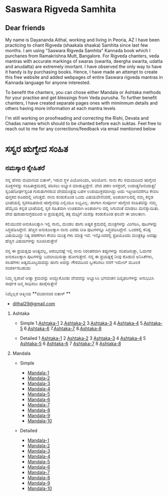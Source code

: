 # Saswara Rigveda Samhita
## Dear friends
My name is Dayananda Aithal, working and living in Peoria, AZ I have been practicing to chant Rigveda (shaakala shaaka) Samhita since last few months.  I am using "Saswara Rigveda Samhita" Kannada book which I purchanes from Ramakrishna Mutt, Bangalore. For Rigveda chanters, veda mantras with accurate markings of swaras (swarita, deergha swarita, udatta and anudatta) are extremely imortant. I have observed the only way to have it handy is by purchasing books. Hence, I have made an attempt to create this free website and added webpages of entire Saswara rigveda mantras in Kannada language for anyone interested.

To benefit the chanters, you can chose either  Mandala or Ashtaka methods for your practise and get blessings from Veda purusha. To further benefit chanters, I have created separate pages ones with miminmum details and others having more information at each mantra levels

I'm still working on proofreading and correcting the Rishi, Devata and Chadas names which should to be chanted before each suktas. Feel free to reach out to me for any corrections/feedback 
via email mentioned below

# ಸಸ್ವರ ಋಗ್ವೇದ ಸಂಹಿತ 
## ನಮಸ್ಕಾರ ಸ್ನೇಹಿತರೆ
ನನ್ನ ಹೆಸರು ದಯಾನಂದ ಐತಾಳ್, ಇರುವ ಸ್ಥಳ ಪಿಯೋರಿಯಾ, ಅರಿಜೋನ. ನಾನು ಕೆಲ ಸಮಯದಿಂದ ಋಗ್ವೇದ ಸೂಕ್ತಗಳನ್ನು ಸಂಹಿತಾಕ್ರಮದಲ್ಲಿ ಪಠಿಸಲು ಅಭ್ಯಾಸ ಮಾಡುತ್ತಿದ್ದೇನೆ.  ವೇದ ಪಠಣ ಆಸಕ್ತರಿಗೆ, ಉದಾತ್ತ/ಅನುದಾತ್ತ/ಸ್ವರಿತ/ದೀರ್ಘಸ್ವರಿತ ಗುರುತುಗಳಿರುವ ವೇದಮಂತ್ರವು ಬಹಳ ಉಪಯುಕ್ತರವಾಗಿದ್ದು ಅದು ಇತ್ತೀಚಿನವರೆಗೂ ಕೇವಲ ಪುಸ್ತಕದ ರೂಪದಲ್ಲಿ ಸಿಗುತ್ತದೆ. ನಾನು ಕಂಡುಕೊಂಡ ಒಂದು ವಿಷಯವೇನೆಂದರೆ, ಅಂತರ್ಜಾಲದಲ್ಲಿ ನಮ್ಮ ಕನ್ನಡ ಭಾಷೆಯಲ್ಲಿ ಸ್ವರಸಹಿತವಾದ ಋಗ್ವೇದವು ಎಲ್ಲಿಯೂ ಲಭ್ಯವಿಲ್ಲ. ಹಾಗಾಗಿ ಸಂಪೂರ್ಣ ಋಗ್ವೇದ ಸಂಹಿತವನ್ನು ನಮ್ಮ ಹೆಮ್ಮೆಯ ಕನ್ನಡ ಭಾಷೆಯಲ್ಲಿ ಸ್ವರ ಸಹಿತವಾಗಿ ಉಚಿತವಾಗಿ ಅಂತರ್ಜಾಲ ದಲ್ಲಿ ಸಿಗುವಂತೆ ಮಾಡಲು ಮನಸ್ಸಾಯಿತು. ವೇದ ಪುರುಷಾನುಗ್ರಹದಿಂದ ಆ ಪ್ರಯತ್ನದಲ್ಲಿ ತಕ್ಕ ಮಟ್ಟಿಗೆ ಯಶಸ್ಸು ಕಂಡುಕೊಂಡ ಫಲವೇ ಈ ಜಾಲತಾಣ.

ಕಲಿಯುವರ ಅನುಕೂಲಕ್ಕಾಗಿ ಇಲ್ಲಿ ನಾನು, ಮಂಡಲ ಹಾಗು ಅಷ್ಟಕ ಕ್ರಮದಲ್ಲಿ ಮಂತ್ರಗಳನ್ನು ವಿಂಗಡಿಸಿ, ಪುಟಗಳನ್ನು ಸಿದ್ಧಪಡಿಸಿದ್ದೇನೆ. ಹೆಚ್ಚಿನ ಅನುಕೂಲಕ್ಕಾಗಿ ನಾನು ಎರಡು ರೀತಿ ಪುಟಗಳನ್ನೂ ಸಿದ್ಧಪಡಿಸಿದ್ದೇನೆ. ಒಂದರಲ್ಲಿ ಕನಿಷ್ಠ ವಿಷಯವಿದ್ದು ನಿತ್ಯ ಪಠಣೆಗಾಗಿ ಕೇವಲ ಮಂತ್ರ ಗಳು ಮಾತ್ರ ಇವೆ. ಇನ್ನೊಂದರಲ್ಲಿ ಪ್ರತಿಯೊಂದು ಮಂತ್ರಕ್ಕೂ ಆದಷ್ಟು ಹೆಚ್ಚಿನ ವಿಷಯಗಳನ್ನು ಸೂಚಿಸಿರುತ್ತೇನೆ

ನನ್ನ ಈ ಪ್ರಯತ್ನವು ಅಂತ್ಯವಲ್ಲ, ಆರಂಭವಷ್ಟೆ ಇಲ್ಲಿ ನಾನು ನಿರಂತರವಾಗಿ ತಪ್ಪುಗಳನ್ನು ಸರಿಪಡಿಸುತ್ತಾ,  ಓದುಗರ ಅನುಕೂಲಕ್ಕಾಗಿ ಪುಟಗಳನ್ನು ಬದಲಾಯಿಸುತ್ತಾ ಹೋಗುತ್ತೇನೆ. ನನ್ನ ಈ ಪ್ರಯತ್ನಕ್ಕೆ ನೀವು ಕೊಡುವ ಅನಿಸಿಕೆಗಳು, ಸಲಹೆಗಳು ಅತ್ಯಮೂಲ್ಯವಾದದ್ದು ಹಾಗು ಅದನ್ನು ಗೌರವದಿಂದ ಸ್ವೀಕರಿಸಲು ನನಗೆ ಇಮೇಲ್ ಮೂಲಕ ಸಂಪರ್ಕಿಸಬಹುದು 

ನಿಮ್ಮ ಸ್ವಶಾಖೆ ರೀತ್ಯಾ ಕ್ರಮವನ್ನು ಆಯ್ದುಕೊಂಡು ವೇದವನ್ನು ಅಭ್ಯಾಸಿಸಿ ಭಗವಂತನ ದಿವ್ಯಫಲಗಳನ್ನು ಅನುಭವಿಸಿ ಸಾರ್ಥಕ ಜನ್ಮ ಸಾಧಿಸಲು ಹಾರೈಸುತ್ತೇನೆ 

ನಿಮ್ಮೆಲ್ಲರ ಆತ್ಮೀಯ 
**ದಯಾನಂದ ಐತಾಳ್ **
- dithal29@gmail.com


1. Ashtaka
	- Simple
		1.[Ashtaka-1](Kannada/Ashtaka/Ashtaka-1-kannada(Simple).html)
		2.[Ashtaka-2](Kannada/Ashtaka/Ashtaka-2-kannada(Simple).html)
		3.[Ashtaka-3](Kannada/Ashtaka/Ashtaka-3-kannada(Simple).html)
		4.[Ashtaka-4](Kannada/Ashtaka/Ashtaka-4-kannada(Simple).html)
		5.[Ashtaka-5](Kannada/Ashtaka/Ashtaka-5-kannada(Simple).html)
		6.[Ashtaka-6](Kannada/Ashtaka/Ashtaka-6-kannada(Simple).html)
		7.[Ashtaka-7](Kannada/Ashtaka/Ashtaka-7-kannada(Simple).html)
		8.[Ashtaka-8](Kannada/Ashtaka/Ashtaka-8-kannada(Simple).html)

	- Detailed
		1 [Ashtaka-1](Kannada/Ashtaka/Ashtaka-1-kannada(Detail).html)
		2 [Ashtaka-2](Kannada/Ashtaka/Ashtaka-2-kannada(Detail).html)
		3 [Ashtaka-3](Kannada/Ashtaka/Ashtaka-3-kannada(Detail).html)
		4 [Ashtaka-4](Kannada/Ashtaka/Ashtaka-4-kannada(Detail).html)
		5 [Ashtaka-5](Kannada/Ashtaka/Ashtaka-5-kannada(Detail).html)
		6 [Ashtaka-6](Kannada/Ashtaka/Ashtaka-6-kannada(Detail).html)
		7 [Ashtaka-7](Kannada/Ashtaka/Ashtaka-7-kannada(Detail).html)
		8 [Ashtaka-8](Kannada/Ashtaka/Ashtaka-8-kannada(Detail).html)

		
2. Mandala
	- Simple
		- [Mandala-1](Kannada/Mandala/Mandala-1-kannada(Simple).html)
		- [Mandala-2](Kannada/Mandala/Mandala-2-kannada(Simple).html)
		- [Mandala-3](Kannada/Mandala/Mandala-3-kannada(Simple).html)
		- [Mandala-4](Kannada/Mandala/Mandala-4-kannada(Simple).html)
		- [Mandala-5](Kannada/Mandala/Mandala-5-kannada(Simple).html)
		- [Mandala-6](Kannada/Mandala/Mandala-6-kannada(Simple).html)
		- [Mandala-7](Kannada/Mandala/Mandala-7-kannada(Simple).html)
		- [Mandala-8](Kannada/Mandala/Mandala-7-kannada(Simple).html)
		- [Mandala-9](Kannada/Mandala/Mandala-9-kannada(Simple).html)
		- [Mandala-10](Kannada/Mandala/Mandala-10-kannada(Simple).html)
		
	- Detailed
		- [Mandala-1](Kannada/Mandala/Mandala-1-kannada(Detail).html)
		- [Mandala-2](Kannada/Mandala/Mandala-2-kannada(Detail).html)
		- [Mandala-3](Kannada/Mandala/Mandala-3-kannada(Detail).html)
		- [Mandala-4](Kannada/Mandala/Mandala-4-kannada(Detail).html)
		- [Mandala-5](Kannada/Mandala/Mandala-5-kannada(Detail).html)
		- [Mandala-6](Kannada/Mandala/Mandala-6-kannada(Detail).html)
		- [Mandala-7](Kannada/Mandala/Mandala-7-kannada(Detail).html)
		- [Mandala-8](Kannada/Mandala/Mandala-8-kannada(Detail).html)
		- [Mandala-9](Kannada/Mandala/Mandala-9-kannada(Detail).html)
		- [Mandala-10](Kannada/Mandala/Mandala-10-kannada(Detail).html)
 